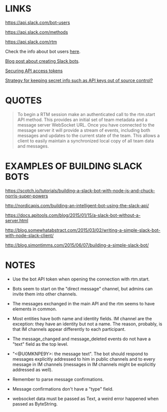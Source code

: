 LINKS
=====

https://api.slack.com/bot-users

https://api.slack.com/methods

https://api.slack.com/rtm

Check the info about bot users [here](https://api.slack.com/docs/oauth).

[Blog post about creating Slack bots](https://medium.com/slack-developer-blog/slack-bot-onboarding-3b4c979de374).

[Securing API access tokens](http://developer.securekey.com/securing-api-access-tokens/)

[Strategy for keeping secret info such as API keys out of source control?](http://programmers.stackexchange.com/questions/205606/strategy-for-keeping-secret-info-such-as-api-keys-out-of-source-control)

QUOTES
======

> To begin a RTM session make an authenticated call to the rtm.start API method.
> This provides an initial set of team metadata and a message server WebSocket
> URL. Once you have connected to the message server it will provide a stream of
> events, including both messages and updates to the current state of the team.
> This allows a client to easily maintain a synchronized local copy of all team
> data and messages.

EXAMPLES OF BUILDING SLACK BOTS
===============================

https://scotch.io/tutorials/building-a-slack-bot-with-node-js-and-chuck-norris-super-powers

http://nordicapis.com/building-an-intelligent-bot-using-the-slack-api/

https://docs.apitools.com/blog/2015/01/15/a-slack-bot-without-a-server.html

http://blog.somewhatabstract.com/2015/03/02/writing-a-simple-slack-bot-with-node-slack-client/

http://blog.simontimms.com/2015/06/07/building-a-simple-slack-bot/

NOTES
=====

- Use the bot API token when opening the connection with rtm.start.

- Bots seem to start on the "direct message" channel, but admins can invite
  them into other channels.

- The messages exchanged in the main API and the rtm seems to have elements in
  common.

- Most entities have both name and identity fields. IM channel are the exception: they have an identity but not a name. The reason, probably, is that IM channels appear differently to each participant. 

- The message_changed and message_deleted events do not have a "text" field as the top level.

- "<@U0MKNPE9Y>: the message text". The bot should respond to messages explicitly addressed to him in public channels and to every message in IM channels (messages in IM channels might be explicitly addressed as well).

- Remember to parse message confirmations.

- Message confirmations don't have a "type" field.

- websocket data must be passed as Text, a weird error happened when passed as ByteString.
